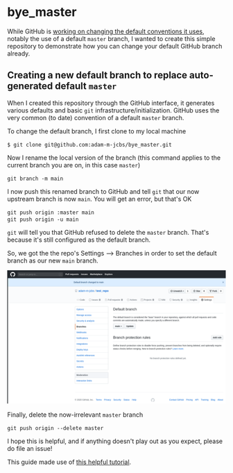 # bye_master
While GitHub is [working on changing the default conventions it
uses](https://www.cnet.com/news/microsofts-github-is-removing-coding-terms-like-master-and-slave/),
notably the use of a default `master` branch, I wanted to create this simple
repository to demonstrate how you can change your default GitHub branch already.

## Creating a new default branch to replace auto-generated default `master` 

When I created this repository through the GitHub interface, it generates
various defaults and basic `git` infrastructure/initialization.  GitHub uses the
very common (to date) convention of a default `master` branch.

To change the default branch, I first clone to my local machine
```
$ git clone git@github.com:adam-m-jcbs/bye_master.git
```

Now I rename the local version of the branch (this command applies to the
current branch you are on, in this case `master`)
```
git branch -m main
```

I now push this renamed branch to GitHub and tell `git` that our now upstream
branch is now `main`.  You will get an error, but that's OK
```
git push origin :master main
git push origin -u main
```

`git` will tell you that GitHub refused to delete the `master` branch.  That's
because it's still configured as the default branch.

So, we got the the repo's Settings --> Branches in order to set the default
branch as our new `main` branch.

![GitHub Branch Settings](/images/Screenshot_GitHubDefaultBranchSetting.png)

Finally, delete the now-irrelevant `master` branch
```
git push origin --delete master
```

I hope this is helpful, and if anything doesn't play out as you expect, please do file an issue!

This guide made use of [this helpful
tutorial](https://www.hostinger.com/tutorials/how-to-rename-a-git-branch/).
